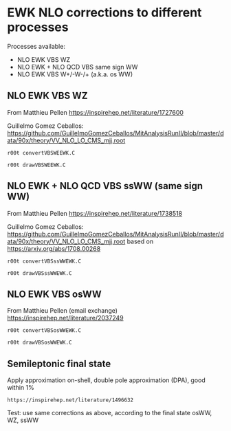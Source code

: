 EWK NLO corrections to different processes
====

Processes available:
- NLO EWK VBS WZ
- NLO EWK + NLO QCD VBS same sign WW
- NLO EWK VBS W+/-W-/+ (a.k.a. os WW)


NLO EWK VBS WZ
---

From Matthieu Pellen 
    https://inspirehep.net/literature/1727600

Guillelmo Gomez Ceballos: https://github.com/GuillelmoGomezCeballos/MitAnalysisRunII/blob/master/data/90x/theory/VV_NLO_LO_CMS_mjj.root

    r00t convertVBSWEEWK.C
    
    r00t drawVBSWEEWK.C
    
    
NLO EWK + NLO QCD VBS ssWW (same sign WW)
---

From Matthieu Pellen 
    https://inspirehep.net/literature/1738518

Guillelmo Gomez Ceballos: https://github.com/GuillelmoGomezCeballos/MitAnalysisRunII/blob/master/data/90x/theory/VV_NLO_LO_CMS_mjj.root
based on  https://arxiv.org/abs/1708.00268


    r00t convertVBSssWWEWK.C
    
    r00t drawVBSssWWEWK.C



NLO EWK VBS osWW
---

From Matthieu Pellen (email exchange)
    https://inspirehep.net/literature/2037249


    r00t convertVBSosWWEWK.C
    
    r00t drawVBSosWWEWK.C


Semileptonic final state
---

Apply approximation on-shell, double pole approximation (DPA), good within 1%

    https://inspirehep.net/literature/1496632
    
Test: use same corrections as above, according to the final state osWW, WZ, ssWW

